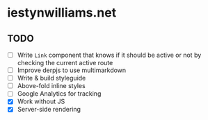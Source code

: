 # iestynwilliams.net


## TODO
- [ ] Write `Link` component that knows if it should be active or not by checking the current active route
- [ ] Improve derpjs to use multimarkdown
- [ ] Write & build styleguide
- [ ] Above-fold inline styles
- [ ] Google Analytics for tracking
- [x] Work without JS
- [x] Server-side rendering